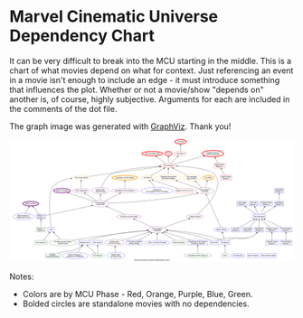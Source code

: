 # Marvel Cinematic Universe Dependency Chart

It can be very difficult to break into the MCU starting in the middle.
This is a chart of what movies depend on what for context.  Just
referencing an event in a movie isn't enough to include an edge - it
must introduce something that influences the plot.  Whether or not a
movie/show "depends on" another is, of course, highly subjective.
Arguments for each are included in the comments of the dot file.

The graph image was generated with [GraphViz](https://graphviz.org/).
Thank you!

![MCU Graph](https://raw.githubusercontent.com/dlowe-net/mcu_deps/main/mcu_deps.svg)

Notes:

- Colors are by MCU Phase - Red, Orange, Purple, Blue, Green.
- Bolded circles are standalone movies with no dependencies.
